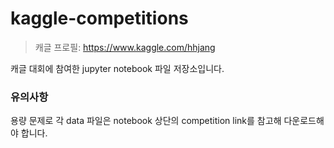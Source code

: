 # kaggle-competitions
>캐글 프로필: https://www.kaggle.com/hhjang

캐글 대회에 참여한 jupyter notebook 파일 저장소입니다.
### 유의사항
용량 문제로 각 data 파일은 notebook 상단의 competition link를 참고해 다운로드해야 합니다.
